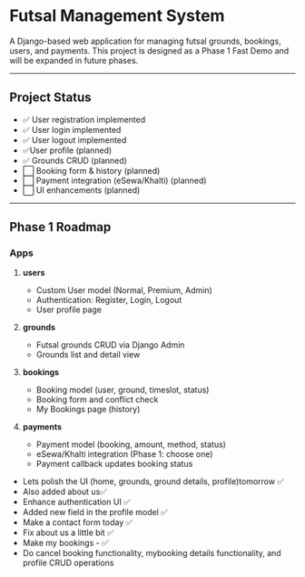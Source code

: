 # Futsal Management System

A Django-based web application for managing futsal grounds, bookings, users, and payments. This project is designed as a Phase 1 Fast Demo and will be expanded in future phases.

---

## Project Status

- ✅ User registration implemented  
- ✅ User login implemented  
- ✅ User logout implemented  
- ✅User profile (planned)  
- ✅ Grounds CRUD (planned)  
- ⬜ Booking form & history (planned)  
- ⬜ Payment integration (eSewa/Khalti) (planned)  
- ⬜ UI enhancements (planned)  

---

## Phase 1 Roadmap

### Apps

1. **users**  
   - Custom User model (Normal, Premium, Admin)  
   - Authentication: Register, Login, Logout  
   - User profile page  

2. **grounds**  
   - Futsal grounds CRUD via Django Admin  
   - Grounds list and detail view  

3. **bookings**  
   - Booking model (user, ground, timeslot, status)  
   - Booking form and conflict check  
   - My Bookings page (history)  

4. **payments**  
   - Payment model (booking, amount, method, status)  
   - eSewa/Khalti integration (Phase 1: choose one)  
   - Payment callback updates booking status  


- Lets polish the UI (home, grounds, ground details, profile)tomorrow ✅
- Also added about us✅
- Enhance authentication UI ✅
- Added new field in the profile model ✅
- Make a contact form today ✅
- Fix about us a little bit ✅
- Make my bookings - ✅
- Do cancel booking functionality, mybooking details functionality, and profile CRUD operations  




